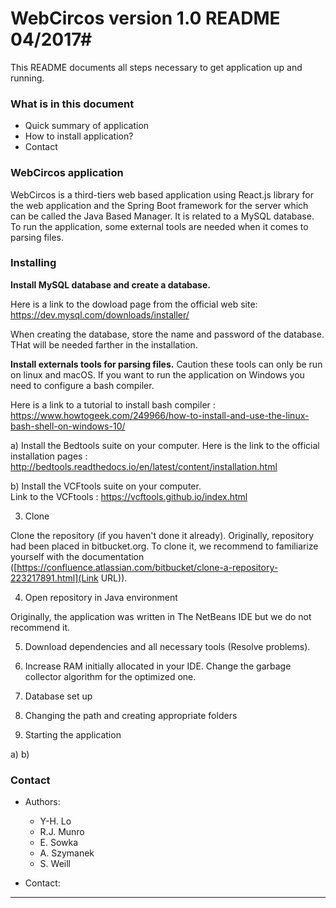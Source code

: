 # WebCircos version 1.0 README 04/2017#

This README documents all steps necessary to get application up and running.

### What is in this document ###

* Quick summary of application
* How to install application?
* Contact

### WebCircos application ###

WebCircos is a third-tiers web based application using React.js library for the web application and the Spring Boot framework for the server which can be called the Java Based Manager. It is related to a MySQL database.
To run the application, some external tools are needed when it comes to parsing files. 

### Installing ###

**Install MySQL database and create a database.** 

Here is a link to the dowload page from the official web site: https://dev.mysql.com/downloads/installer/

When creating the database, store the name and password of the database. THat will be needed farther in the installation. 

 **Install externals tools for parsing files.**
Caution these tools can only be run on linux and macOS. If you want to run the application on Windows you need to configure a bash compiler.  

Here is a link to a tutorial to install bash compiler : https://www.howtogeek.com/249966/how-to-install-and-use-the-linux-bash-shell-on-windows-10/

a) Install the Bedtools suite on your computer. 
Here is the link to the official installation pages : http://bedtools.readthedocs.io/en/latest/content/installation.html

b) Install the VCFtools suite on your computer.  
Link to the VCFtools : https://vcftools.github.io/index.html

3. Clone

Clone the repository (if you haven't done it already). Originally, repository had been placed in bitbucket.org. To clone it, we recommend to familiarize yourself with the documentation ([https://confluence.atlassian.com/bitbucket/clone-a-repository-223217891.html](Link URL)).

4. Open repository in Java environment

Originally, the application was written in The NetBeans IDE but we do not recommend it.

5. Download dependencies and all necessary tools (Resolve problems).

6. Increase RAM initially allocated in your IDE. Change the garbage collector algorithm for the optimized one.   

7. Database set up

8. Changing the path and creating appropriate folders

9. Starting the application

a)
b)

### Contact ###

* Authors: 
    + Y-H. Lo
    + R.J. Munro
    + E. Sowka
    + A. Szymanek
    + S. Weill

* Contact:
---